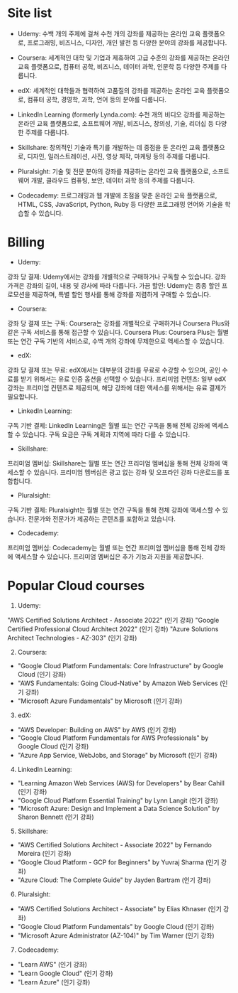 # Site list

- Udemy: 수백 개의 주제에 걸쳐 수천 개의 강좌를 제공하는 온라인 교육 플랫폼으로, 프로그래밍, 비즈니스, 디자인, 개인 발전 등 다양한 분야의 강좌를 제공합니다.

- Coursera: 세계적인 대학 및 기업과 제휴하여 고급 수준의 강좌를 제공하는 온라인 교육 플랫폼으로, 컴퓨터 공학, 비즈니스, 데이터 과학, 인문학 등 다양한 주제를 다룹니다.

- edX: 세계적인 대학들과 협력하여 고품질의 강좌를 제공하는 온라인 교육 플랫폼으로, 컴퓨터 공학, 경영학, 과학, 언어 등의 분야를 다룹니다.

- LinkedIn Learning (formerly Lynda.com): 수천 개의 비디오 강좌를 제공하는 온라인 교육 플랫폼으로, 소프트웨어 개발, 비즈니스, 창의성, 기술, 리더십 등 다양한 주제를 다룹니다.

- Skillshare: 창의적인 기술과 특기를 개발하는 데 중점을 둔 온라인 교육 플랫폼으로, 디자인, 일러스트레이션, 사진, 영상 제작, 마케팅 등의 주제를 다룹니다.

- Pluralsight: 기술 및 전문 분야의 강좌를 제공하는 온라인 교육 플랫폼으로, 소프트웨어 개발, 클라우드 컴퓨팅, 보안, 데이터 과학 등의 주제를 다룹니다.

- Codecademy: 프로그래밍과 웹 개발에 초점을 맞춘 온라인 교육 플랫폼으로, HTML, CSS, JavaScript, Python, Ruby 등 다양한 프로그래밍 언어와 기술을 학습할 수 있습니다.

# Billing

- Udemy:

강좌 당 결제: Udemy에서는 강좌를 개별적으로 구매하거나 구독할 수 있습니다. 강좌 가격은 강좌의 길이, 내용 및 강사에 따라 다릅니다.
가끔 할인: Udemy는 종종 할인 프로모션을 제공하며, 특별 할인 행사를 통해 강좌를 저렴하게 구매할 수 있습니다.

- Coursera:

강좌 당 결제 또는 구독: Coursera는 강좌를 개별적으로 구매하거나 Coursera Plus와 같은 구독 서비스를 통해 접근할 수 있습니다.
Coursera Plus: Coursera Plus는 월별 또는 연간 구독 기반의 서비스로, 수백 개의 강좌에 무제한으로 액세스할 수 있습니다.

- edX:

강좌 당 결제 또는 무료: edX에서는 대부분의 강좌를 무료로 수강할 수 있으며, 공인 수료를 받기 위해서는 유료 인증 옵션을 선택할 수 있습니다.
프리미엄 컨텐츠: 일부 edX 강좌는 프리미엄 컨텐츠로 제공되며, 해당 강좌에 대한 액세스를 위해서는 유료 결제가 필요합니다.

- LinkedIn Learning:

구독 기반 결제: LinkedIn Learning은 월별 또는 연간 구독을 통해 전체 강좌에 액세스할 수 있습니다. 구독 요금은 구독 계획과 지역에 따라 다를 수 있습니다.

- Skillshare:

프리미엄 멤버십: Skillshare는 월별 또는 연간 프리미엄 멤버십을 통해 전체 강좌에 액세스할 수 있습니다. 프리미엄 멤버십은 광고 없는 강좌 및 오프라인 강좌 다운로드를 포함합니다.
- Pluralsight:

구독 기반 결제: Pluralsight는 월별 또는 연간 구독을 통해 전체 강좌에 액세스할 수 있습니다. 전문가와 전문가가 제공하는 콘텐츠를 포함하고 있습니다.

- Codecademy:

프리미엄 멤버십: Codecademy는 월별 또는 연간 프리미엄 멤버십을 통해 전체 강좌에 액세스할 수 있습니다. 프리미엄 멤버십은 추가 기능과 지원을 제공합니다.

# Popular Cloud courses

1. Udemy:

"AWS Certified Solutions Architect - Associate 2022" (인기 강좌)
"Google Certified Professional Cloud Architect 2022" (인기 강좌)
"Azure Solutions Architect Technologies - AZ-303" (인기 강좌)

2. Coursera:

- "Google Cloud Platform Fundamentals: Core Infrastructure" by Google Cloud (인기 강좌)
- "AWS Fundamentals: Going Cloud-Native" by Amazon Web Services (인기 강좌)
- "Microsoft Azure Fundamentals" by Microsoft (인기 강좌)

3. edX:

- "AWS Developer: Building on AWS" by AWS (인기 강좌)
- "Google Cloud Platform Fundamentals for AWS Professionals" by Google Cloud (인기 강좌)
- "Azure App Service, WebJobs, and Storage" by Microsoft (인기 강좌)

4. LinkedIn Learning:

- "Learning Amazon Web Services (AWS) for Developers" by Bear Cahill (인기 강좌)
- "Google Cloud Platform Essential Training" by Lynn Langit (인기 강좌)
- "Microsoft Azure: Design and Implement a Data Science Solution" by Sharon Bennett (인기 강좌)

5. Skillshare:

- "AWS Certified Solutions Architect - Associate 2022" by Fernando Moreira (인기 강좌)
- "Google Cloud Platform - GCP for Beginners" by Yuvraj Sharma (인기 강좌)
- "Azure Cloud: The Complete Guide" by Jayden Bartram (인기 강좌)

6. Pluralsight:

- "AWS Certified Solutions Architect - Associate" by Elias Khnaser (인기 강좌)
- "Google Cloud Platform Fundamentals" by Google Cloud (인기 강좌)
- "Microsoft Azure Administrator (AZ-104)" by Tim Warner (인기 강좌)

7. Codecademy:

- "Learn AWS" (인기 강좌)
- "Learn Google Cloud" (인기 강좌)
- "Learn Azure" (인기 강좌)
